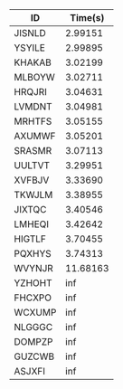 |ID|Time(s)|
|-|-|
|JISNLD|2.99151|
|YSYILE|2.99895|
|KHAKAB|3.02199|
|MLBOYW|3.02711|
|HRQJRI|3.04631|
|LVMDNT|3.04981|
|MRHTFS|3.05155|
|AXUMWF|3.05201|
|SRASMR|3.07113|
|UULTVT|3.29951|
|XVFBJV|3.33690|
|TKWJLM|3.38955|
|JIXTQC|3.40546|
|LMHEQI|3.42642|
|HIGTLF|3.70455|
|PQXHYS|3.74313|
|WVYNJR|11.68163|
|YZHOHT|inf|
|FHCXPO|inf|
|WCXUMP|inf|
|NLGGGC|inf|
|DOMPZP|inf|
|GUZCWB|inf|
|ASJXFI|inf|
